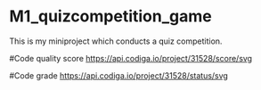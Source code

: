 # M1_quizcompetition_game
This is my miniproject which conducts a quiz competition.

#Code quality score
https://api.codiga.io/project/31528/score/svg

#Code grade
https://api.codiga.io/project/31528/status/svg
